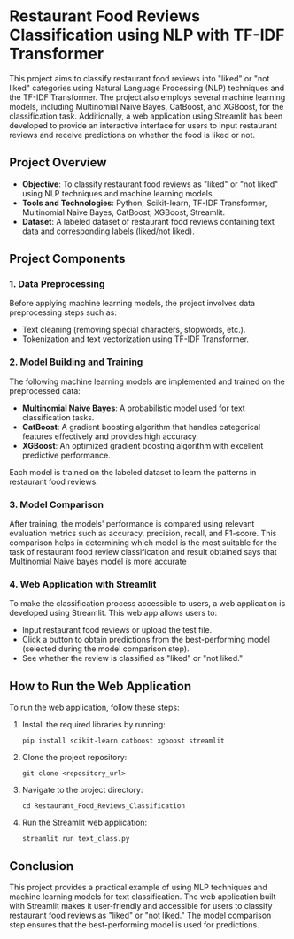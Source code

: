 # Restaurant Food Reviews Classification using NLP with TF-IDF Transformer

This project aims to classify restaurant food reviews into "liked" or "not liked" categories using Natural Language Processing (NLP) techniques and the TF-IDF Transformer. The project also employs several machine learning models, including Multinomial Naive Bayes, CatBoost, and XGBoost, for the classification task. Additionally, a web application using Streamlit has been developed to provide an interactive interface for users to input restaurant reviews and receive predictions on whether the food is liked or not.

## Project Overview

- **Objective**: To classify restaurant food reviews as "liked" or "not liked" using NLP techniques and machine learning models.
- **Tools and Technologies**: Python, Scikit-learn, TF-IDF Transformer, Multinomial Naive Bayes, CatBoost, XGBoost, Streamlit.
- **Dataset**: A labeled dataset of restaurant food reviews containing text data and corresponding labels (liked/not liked).

## Project Components

### 1. Data Preprocessing

Before applying machine learning models, the project involves data preprocessing steps such as:
- Text cleaning (removing special characters, stopwords, etc.).
- Tokenization and text vectorization using TF-IDF Transformer.

### 2. Model Building and Training

The following machine learning models are implemented and trained on the preprocessed data:
- **Multinomial Naive Bayes**: A probabilistic model used for text classification tasks.
- **CatBoost**: A gradient boosting algorithm that handles categorical features effectively and provides high accuracy.
- **XGBoost**: An optimized gradient boosting algorithm with excellent predictive performance.

Each model is trained on the labeled dataset to learn the patterns in restaurant food reviews.

### 3. Model Comparison

After training, the models' performance is compared using relevant evaluation metrics such as accuracy, precision, recall, and F1-score. This comparison helps in determining which model is the most suitable for the task of restaurant food review classification and result obtained says that Multinomial Naive bayes model is more accurate 

### 4. Web Application with Streamlit

To make the classification process accessible to users, a web application is developed using Streamlit. This web app allows users to:
- Input restaurant food reviews or upload the test file.
- Click a button to obtain predictions from the best-performing model (selected during the model comparison step).
- See whether the review is classified as "liked" or "not liked."

## How to Run the Web Application

To run the web application, follow these steps:

1. Install the required libraries by running:
   ```
   pip install scikit-learn catboost xgboost streamlit
   ```

2. Clone the project repository:
   ```
   git clone <repository_url>
   ```

3. Navigate to the project directory:
   ```
   cd Restaurant_Food_Reviews_Classification
   ```

4. Run the Streamlit web application:
   ```
   streamlit run text_class.py
   ```


## Conclusion

This project provides a practical example of using NLP techniques and machine learning models for text classification. The web application built with Streamlit makes it user-friendly and accessible for users to classify restaurant food reviews as "liked" or "not liked." The model comparison step ensures that the best-performing model is used for predictions.

